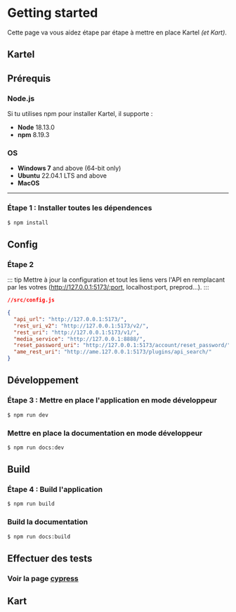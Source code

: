 # Getting started

Cette page va vous aidez étape par étape à mettre en place Kartel _(et Kart)_.

## Kartel

## Prérequis

### Node.js

Si tu utilises npm pour installer Kartel, il supporte :

- **Node** 18.13.0
- **npm** 8.19.3

### OS

- **Windows 7** and above (64-bit only)
- **Ubuntu** 22.04.1 LTS and above
- **MacOS**

---

### Étape 1 : Installer toutes les dépendences

```sh
$ npm install
```

## Config

### Étape 2

::: tip
Mettre à jour la configuration et tout les liens vers l'API en remplacant par les votres (http://127.0.0.1:5173/:port, localhost:port, preprod...).
:::

```json
//src/config.js

{
  "api_url": "http://127.0.0.1:5173/",
  "rest_uri_v2": "http://127.0.0.1:5173/v2/",
  "rest_uri": "http://127.0.0.1:5173/v1/",
  "media_service": "http://127.0.0.1:8888/",
  "reset_password_uri": "http://127.0.0.1:5173/account/reset_password/",
  "ame_rest_uri": "http://ame.127.0.0.1:5173/plugins/api_search/"
}
```

## Développement

### Étape 3 : Mettre en place l'application en mode développeur

```sh
$ npm run dev
```

### Mettre en place la documentation en mode développeur

```sh
$ npm run docs:dev
```

## Build

### Étape 4 : Build l'application

```sh
$ npm run build
```

### Build la documentation

```sh
$ npm run docs:build
```

## Effectuer des tests

### Voir la page [cypress](../test/cypress.md)

## Kart
